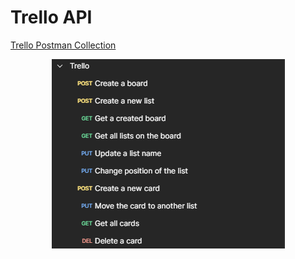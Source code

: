# Trello API 

[Trello Postman Collection](Trello.postman_collection.json)

<p align="center">
<img src="https://github.com/acelmer/portfolio/blob/main/Postman/trello.png"> 
</p>